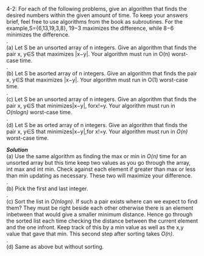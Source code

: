 4-2: For each of the following problems, give an algorithm that finds the desired numbers within the given amount of time. 
To keep your answers brief, feel free to use algorithms from the book as subroutines. 
For the example,S={6,13,19,3,8}, 19−3 maximizes the difference, while 8−6 minimizes the difference.  
.  
(a) Let S be an unsorted array of n integers. Give an algorithm that finds the pair x, y∈S that maximizes |x−y|. 
Your algorithm must run in O(n) worst-case time.  
.  
(b) Let S be asorted array of n integers. Give an algorithm that finds the pair x, y∈S that maximizes |x−y|. 
Your algorithm must run in O(1) worst-case time.  
.  
(c) Let S be an unsorted array of n integers. Give an algorithm that finds the pair x, y∈S that minimizes|x−y|, forx!=y. Your algorithm must run in *O(nlogn)* worst-case time.  
.  
(d) Let S be as orted array of n integers.
Give an algorithm that finds the pair x, y∈S that minimizes|x−y|,for x!=y. Your algorithm must run in *O(n)* worst-case time.  

***Solution***  
(a) Use the same algorithm as finding the max or min in *O(n)* time for an unsorted array but this time keep two values as you go through
the array, int max and int min. Check against each element if greater than max or less than min updating as necessary. These two will maximize your difference.    
.  
(b) Pick the first and last integer.  
.  
(c) Sort the list in *O(nlogn)*. If such a pair exists where can we expect to find them? They must be right beside each other otherwise there is an element inbetween that would
give a smaller minimum distance. Hence go through the sorted list each time checking the distance between the current element and the one infront.
Keep track of this by a min value as well as the x,y value that gave that min. This second step after sorting takes *O(n)*.  
.  
(d) Same as above but without sorting.
